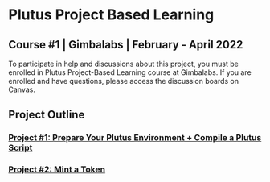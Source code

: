 # Plutus Project Based Learning
## Course #1 | Gimbalabs | February - April 2022

To participate in help and discussions about this project, you must be enrolled in Plutus Project-Based Learning course at Gimbalabs. If you are enrolled and have questions, please access the discussion boards on Canvas.

## Project Outline

### [Project #1: Prepare Your Plutus Environment + Compile a Plutus Script](https://gitlab.com/gimbalabs/ppbl/ppbl-course-01/-/tree/master/project-01)

### [Project #2: Mint a Token](https://gitlab.com/gimbalabs/ppbl/ppbl-course-01/-/tree/master/project-02)